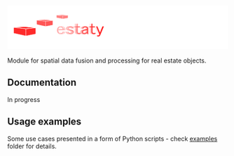 <img src="./docs/media/estaty_logo.png" width="750"/>

Module for spatial data fusion and processing for real estate objects.

## Documentation 
In progress 


## Usage examples 

Some use cases presented in a form of Python scripts - check [examples](./examples) folder for details.
